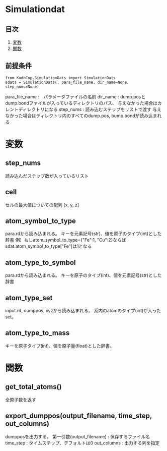 # Simulationdat
## 目次
1. [変数](#anchor1)
2. [関数](#anchor2)

## 前提条件
    from KudoCop.SimulationDats import SimulationDats
    sdats = SimulationDats(, para_file_name, dir_name=None, step_nums=None)
para_file_name :　パラメータファイルの名前
dir_name : dump.posとdump.bondファイルが入っているディレクトリのパス、
与えなかった場合はカレントディレクトリになる
step_nums : 読み込むステップをリストで渡す
与えなかった場合はディレクトリ内のすべてのdump.pos, bump.bondが読み込まれる
<a id="anchor1"></a>
# 変数

## step_nums
読み込んだステップ数が入っているリスト

## cell
 セルの最大値についての配列 [x, y, z]

## atom_symbol_to_type
para.rdから読み込まれる。
キーを元素記号(str)、値を原子のタイプ(int)とした辞書
例）もしatom_symbol_to_type={"Fe":1, "Cu":2}ならば
sdat.atom_symbol_to_type["Fe"]は1となる

## atom_type_to_symbol
para.rdから読み込まれる。
キーを原子のタイプ(int)、値を元素記号(str)とした辞書

## atom_type_set
input.rd, dumppos, xyzから読み込まれる。
系内のatomのタイプ(int)が入ったset。

## atom_type_to_mass
キーを原子タイプ(int)、値を原子量(float)とした辞書。



<a id="anchor2"></a>
# 関数

## get_total_atoms()
 全原子数を返す

## export_dumppos(output_filename, time_step, out_columns)
dumpposを出力する。
第一引数(output_filename) : 保存するファイル名
time_step : タイムステップ、デフォルトは0
out_columns : 出力する列を指定
